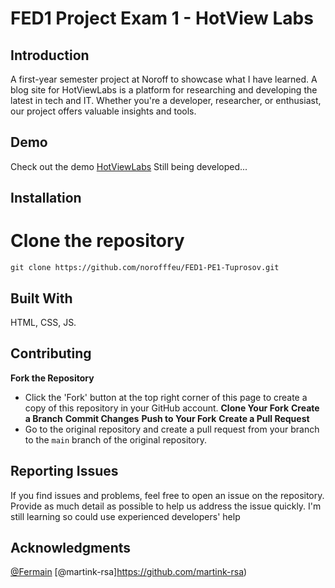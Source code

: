 # FED1 Project Exam 1 - HotView Labs

## Introduction
A first-year semester project at Noroff to showcase what I have learned. A blog site for HotViewLabs is a platform for researching and developing the latest in tech and IT. Whether you're a developer, researcher, or enthusiast, our project offers valuable insights and tools.

## Demo
Check out the demo [HotViewLabs](https://norofffeu.github.io/FED1-PE1-Tuprosov/)
Still being developed...

## Installation
# Clone the repository
`git clone https://github.com/norofffeu/FED1-PE1-Tuprosov.git`

## Built With
HTML, CSS, JS.

## Contributing
**Fork the Repository**
- Click the 'Fork' button at the top right corner of this page to create a copy of this repository in your GitHub account.
**Clone Your Fork**
**Create a Branch**
**Commit Changes**
**Push to Your Fork**
**Create a Pull Request**
- Go to the original repository and create a pull request from your branch to the `main` branch of the original repository.

## Reporting Issues
If you find issues and problems, feel free to open an issue on the repository. Provide as much detail as possible to help us address the issue quickly. 
I'm still learning so could use experienced developers' help 

## Acknowledgments
[@Fermain](https://github.com/Fermain)
[@martink-rsa]https://github.com/martink-rsa) 



